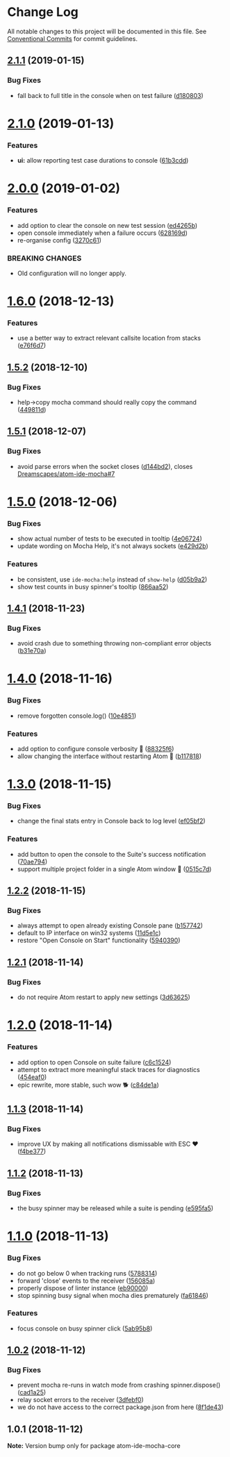 # Change Log

All notable changes to this project will be documented in this file.
See [Conventional Commits](https://conventionalcommits.org) for commit guidelines.

## [2.1.1](https://github.com/Dreamscapes/atom-ide-mocha-core/compare/atom-ide-mocha-core@2.1.0...atom-ide-mocha-core@2.1.1) (2019-01-15)


### Bug Fixes

* fall back to full title in the console when on test failure ([d180803](https://github.com/Dreamscapes/atom-ide-mocha-core/commit/d180803))





# [2.1.0](https://github.com/Dreamscapes/atom-ide-mocha-core/compare/atom-ide-mocha-core@2.0.0...atom-ide-mocha-core@2.1.0) (2019-01-13)


### Features

* **ui:** allow reporting test case durations to console ([61b3cdd](https://github.com/Dreamscapes/atom-ide-mocha-core/commit/61b3cdd))





# [2.0.0](https://github.com/Dreamscapes/atom-ide-mocha-core/compare/atom-ide-mocha-core@1.6.0...atom-ide-mocha-core@2.0.0) (2019-01-02)


### Features

* add option to clear the console on new test session ([ed4265b](https://github.com/Dreamscapes/atom-ide-mocha-core/commit/ed4265b))
* open console immediately when a failure occurs ([628169d](https://github.com/Dreamscapes/atom-ide-mocha-core/commit/628169d))
* re-organise config ([3270c61](https://github.com/Dreamscapes/atom-ide-mocha-core/commit/3270c61))


### BREAKING CHANGES

* Old configuration will no longer apply.





# [1.6.0](https://github.com/Dreamscapes/atom-ide-mocha-core/compare/atom-ide-mocha-core@1.5.2...atom-ide-mocha-core@1.6.0) (2018-12-13)


### Features

* use a better way to extract relevant callsite location from stacks ([e76f6d7](https://github.com/Dreamscapes/atom-ide-mocha-core/commit/e76f6d7))





## [1.5.2](https://github.com/Dreamscapes/atom-ide-mocha-core/compare/atom-ide-mocha-core@1.5.1...atom-ide-mocha-core@1.5.2) (2018-12-10)


### Bug Fixes

* help->copy mocha command should really copy the command ([449811d](https://github.com/Dreamscapes/atom-ide-mocha-core/commit/449811d))





## [1.5.1](https://github.com/Dreamscapes/atom-ide-mocha-core/compare/atom-ide-mocha-core@1.5.0...atom-ide-mocha-core@1.5.1) (2018-12-07)


### Bug Fixes

* avoid parse errors when the socket closes ([d144bd2](https://github.com/Dreamscapes/atom-ide-mocha-core/commit/d144bd2)), closes [Dreamscapes/atom-ide-mocha#7](https://github.com/Dreamscapes/atom-ide-mocha/issues/7)





# [1.5.0](https://github.com/Dreamscapes/atom-ide-mocha-core/compare/atom-ide-mocha-core@1.4.1...atom-ide-mocha-core@1.5.0) (2018-12-06)


### Bug Fixes

* show actual number of tests to be executed in tooltip ([4e06724](https://github.com/Dreamscapes/atom-ide-mocha-core/commit/4e06724))
* update wording on Mocha Help, it's not always sockets ([e429d2b](https://github.com/Dreamscapes/atom-ide-mocha-core/commit/e429d2b))


### Features

* be consistent, use `ide-mocha:help` instead of `show-help` ([d05b9a2](https://github.com/Dreamscapes/atom-ide-mocha-core/commit/d05b9a2))
* show test counts in busy spinner's tooltip ([866aa52](https://github.com/Dreamscapes/atom-ide-mocha-core/commit/866aa52))





## [1.4.1](https://github.com/Dreamscapes/atom-ide-mocha-core/compare/atom-ide-mocha-core@1.4.0...atom-ide-mocha-core@1.4.1) (2018-11-23)


### Bug Fixes

* avoid crash due to something throwing non-compliant error objects ([b31e70a](https://github.com/Dreamscapes/atom-ide-mocha-core/commit/b31e70a))





# [1.4.0](https://github.com/Dreamscapes/atom-ide-mocha-core/compare/atom-ide-mocha-core@1.3.0...atom-ide-mocha-core@1.4.0) (2018-11-16)


### Bug Fixes

* remove forgotten console.log() ([10e4851](https://github.com/Dreamscapes/atom-ide-mocha-core/commit/10e4851))


### Features

* add option to configure console verbosity 💬 ([88325f6](https://github.com/Dreamscapes/atom-ide-mocha-core/commit/88325f6))
* allow changing the interface without restarting Atom 💪 ([b117818](https://github.com/Dreamscapes/atom-ide-mocha-core/commit/b117818))





# [1.3.0](https://github.com/Dreamscapes/atom-ide-mocha-core/compare/atom-ide-mocha-core@1.2.2...atom-ide-mocha-core@1.3.0) (2018-11-15)


### Bug Fixes

* change the final stats entry in Console back to log level ([ef05bf2](https://github.com/Dreamscapes/atom-ide-mocha-core/commit/ef05bf2))


### Features

* add button to open the console to the Suite's success notification ([70ae794](https://github.com/Dreamscapes/atom-ide-mocha-core/commit/70ae794))
* support multiple project folder in a single Atom window 🎉 ([0515c7d](https://github.com/Dreamscapes/atom-ide-mocha-core/commit/0515c7d))





## [1.2.2](https://github.com/Dreamscapes/atom-ide-mocha-core/compare/atom-ide-mocha-core@1.2.1...atom-ide-mocha-core@1.2.2) (2018-11-15)


### Bug Fixes

* always attempt to open already existing Console pane ([b157742](https://github.com/Dreamscapes/atom-ide-mocha-core/commit/b157742))
* default to IP interface on win32 systems ([11d5e1c](https://github.com/Dreamscapes/atom-ide-mocha-core/commit/11d5e1c))
* restore "Open Console on Start" functionality ([5940390](https://github.com/Dreamscapes/atom-ide-mocha-core/commit/5940390))





## [1.2.1](https://github.com/Dreamscapes/atom-ide-mocha-core/compare/atom-ide-mocha-core@1.2.0...atom-ide-mocha-core@1.2.1) (2018-11-14)


### Bug Fixes

* do not require Atom restart to apply new settings ([3d63625](https://github.com/Dreamscapes/atom-ide-mocha-core/commit/3d63625))





# [1.2.0](https://github.com/Dreamscapes/atom-ide-mocha-core/compare/atom-ide-mocha-core@1.1.3...atom-ide-mocha-core@1.2.0) (2018-11-14)


### Features

* add option to open Console on suite failure ([c6c1524](https://github.com/Dreamscapes/atom-ide-mocha-core/commit/c6c1524))
* attempt to extract more meaningful stack traces for diagnostics ([454eaf0](https://github.com/Dreamscapes/atom-ide-mocha-core/commit/454eaf0))
* epic rewrite, more stable, such wow 🐕 ([c84de1a](https://github.com/Dreamscapes/atom-ide-mocha-core/commit/c84de1a))





## [1.1.3](https://github.com/Dreamscapes/atom-ide-mocha-core/compare/atom-ide-mocha-core@1.1.2...atom-ide-mocha-core@1.1.3) (2018-11-14)


### Bug Fixes

* improve UX by making all notifications dismissable with ESC ❤️ ([f4be377](https://github.com/Dreamscapes/atom-ide-mocha-core/commit/f4be377))





## [1.1.2](https://github.com/Dreamscapes/atom-ide-mocha-core/compare/atom-ide-mocha-core@1.1.1...atom-ide-mocha-core@1.1.2) (2018-11-13)


### Bug Fixes

* the busy spinner may be released while a suite is pending ([e595fa5](https://github.com/Dreamscapes/atom-ide-mocha-core/commit/e595fa5))





# [1.1.0](https://github.com/Dreamscapes/atom-ide-mocha-core/compare/atom-ide-mocha-core@1.0.2...atom-ide-mocha-core@1.1.0) (2018-11-13)


### Bug Fixes

* do not go below 0 when tracking runs ([5788314](https://github.com/Dreamscapes/atom-ide-mocha-core/commit/5788314))
* forward 'close' events to the receiver ([156085a](https://github.com/Dreamscapes/atom-ide-mocha-core/commit/156085a))
* properly dispose of linter instance ([eb90000](https://github.com/Dreamscapes/atom-ide-mocha-core/commit/eb90000))
* stop spinning busy signal when mocha dies prematurely ([fa61846](https://github.com/Dreamscapes/atom-ide-mocha-core/commit/fa61846))


### Features

* focus console on busy spinner click ([5ab95b8](https://github.com/Dreamscapes/atom-ide-mocha-core/commit/5ab95b8))





## [1.0.2](https://github.com/Dreamscapes/atom-ide-mocha-core/compare/atom-ide-mocha-core@1.0.1...atom-ide-mocha-core@1.0.2) (2018-11-12)


### Bug Fixes

* prevent mocha re-runs in watch mode from crashing spinner.dispose() ([cad1a25](https://github.com/Dreamscapes/atom-ide-mocha-core/commit/cad1a25))
* relay socket errors to the receiver ([3dfebf0](https://github.com/Dreamscapes/atom-ide-mocha-core/commit/3dfebf0))
* we do not have access to the correct package.json from here ([8f1de43](https://github.com/Dreamscapes/atom-ide-mocha-core/commit/8f1de43))





## 1.0.1 (2018-11-12)

**Note:** Version bump only for package atom-ide-mocha-core
